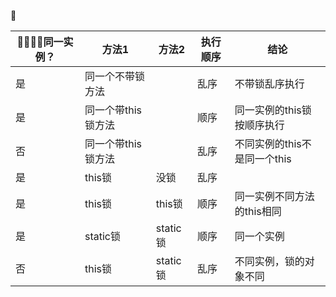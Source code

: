 

| 同一实例？ | 方法1              | 方法2    | 执行顺序 | 结论                         |
| ---------- | ------------------ | -------- | -------- | ---------------------------- |
| 是         | 同一个不带锁方法   |          | 乱序     | 不带锁乱序执行               |
| 是         | 同一个带this锁方法 |          | 顺序     | 同一实例的this锁按顺序执行   |
| 否         | 同一个带this锁方法 |          | 乱序     | 不同实例的this不是同一个this |
| 是         | this锁             | 没锁     | 乱序     |                              |
| 是         | this锁             | this锁   | 顺序     | 同一实例不同方法的this相同   |
| 是         | static锁           | static锁 | 顺序     | 同一个实例                   |
| 否         | this锁             | static锁 | 乱序     | 不同实例，锁的对象不同       |

